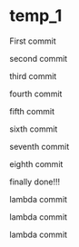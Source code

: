 # temp_1

First commit

second commit

third commit

fourth commit

fifth commit

sixth commit

seventh commit

eighth commit

finally done!!!

lambda commit

lambda commit

lambda commit
